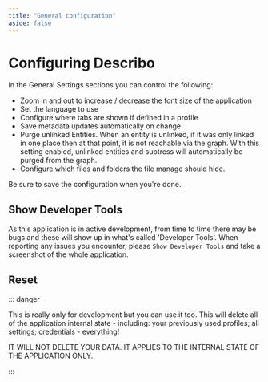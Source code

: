 ```yaml
---
title: "General configuration"
aside: false
---
```


# Configuring Describo

<ImageComponent src="/images/tour/desktop18.webp" />

In the General Settings sections you can control the following:

-   Zoom in and out to increase / decrease the font size of the application
-   Set the language to use
-   Configure where tabs are shown if defined in a profile
-   Save metadata updates automatically on change
-   Purge unlinked Entities. When an entity is unlinked, if it was only linked in one place then at
    that point, it is not reachable via the graph. With this setting enabled, unlinked entities and
    subtress will automatically be purged from the graph.
-   Configure which files and folders the file manage should hide.

Be sure to save the configuration when you're done.

## Show Developer Tools

As this application is in active development, from time to time there may be bugs and these will
show up in what's called 'Developer Tools'. When reporting any issues you encounter, please
`Show Developer Tools` and take a screenshot of the whole application.

## Reset

::: danger

This is really only for development but you can use it too. This will delete all of the application
internal state - including: your previously used profiles; all settings; credentials - everything!

IT WILL NOT DELETE YOUR DATA. IT APPLIES TO THE INTERNAL STATE OF THE APPLICATION ONLY.

:::

